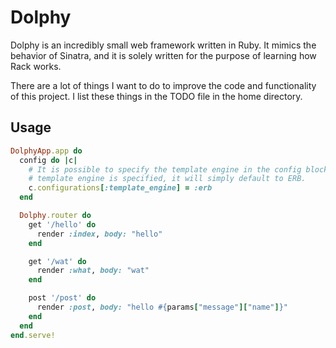 # Dolphy
Dolphy is an incredibly small web framework written in Ruby. It mimics the
behavior of Sinatra, and it is solely written for the purpose of learning how
Rack works.

There are a lot of things I want to do to improve the code and functionality of
this project. I list these things in the TODO file in the home directory.

## Usage
```ruby
DolphyApp.app do
  config do |c|
    # It is possible to specify the template engine in the config block. If no
    # template engine is specified, it will simply default to ERB.
    c.configurations[:template_engine] = :erb
  end

  Dolphy.router do
    get '/hello' do
      render :index, body: "hello"
    end

    get '/wat' do
      render :what, body: "wat"
    end

    post '/post' do
      render :post, body: "hello #{params["message"]["name"]}"
    end
  end
end.serve!
```
